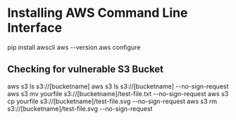 
# Installing AWS Command Line Interface

pip install awscli
aws --version
aws configure


## Checking for vulnerable S3 Bucket
aws s3 ls s3://[bucketname]
aws s3 ls s3://[bucketname] --no-sign-request
aws s3 mv yourfile s3://[bucketname]/test-file.txt --no-sign-request
aws s3 cp yourfile s3://[bucketname]/test-file.svg --no-sign-request
aws s3 rm s3://[bucketname]/test-file.svg --no-sign-request
